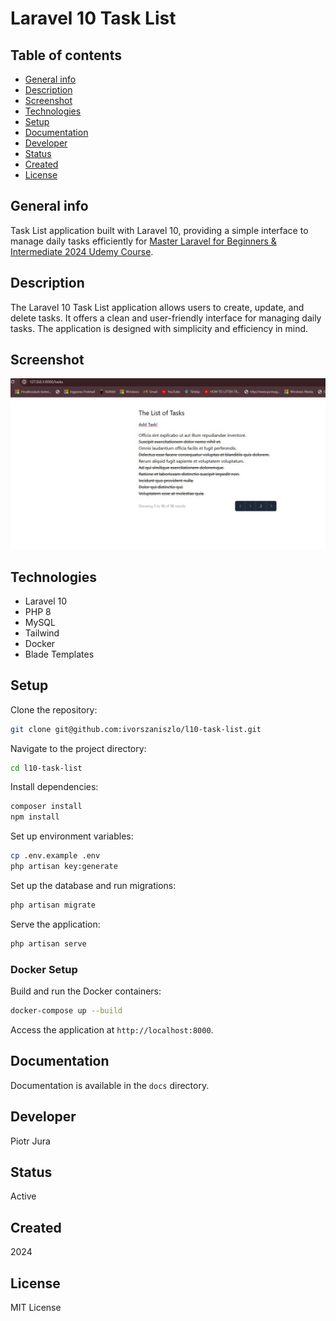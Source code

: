 # Laravel 10 Task List

## Table of contents
* [General info](#general-info)
* [Description](#description)
* [Screenshot](#screenshot)
* [Technologies](#technologies)
* [Setup](#setup)
* [Documentation](#documentation)
* [Developer](#developer)
* [Status](#status)
* [Created](#created)
* [License](#license)

## General info

Task List application built with Laravel 10, providing a simple interface to manage daily tasks efficiently for [Master Laravel for Beginners & Intermediate 2024 Udemy Course](https://www.udemy.com/course/laravel-beginner-fundamentals/learn/lecture/38206406#overview).

## Description

The Laravel 10 Task List application allows users to create, update, and delete tasks. It offers a clean and user-friendly interface for managing daily tasks. The application is designed with simplicity and efficiency in mind.

## Screenshot

![Task List screenshot](./public/img/task-list-screenshot.jpg)

## Technologies

+ Laravel 10
+ PHP 8
+ MySQL
+ Tailwind
+ Docker
+ Blade Templates

## Setup

Clone the repository:

```bash
git clone git@github.com:ivorszaniszlo/l10-task-list.git
```

Navigate to the project directory:

```bash
cd l10-task-list
```

Install dependencies:

```bash
composer install
npm install
```

Set up environment variables:

```bash
cp .env.example .env
php artisan key:generate
```

Set up the database and run migrations:

```bash
php artisan migrate
```

Serve the application:

```bash
php artisan serve
```

### Docker Setup

Build and run the Docker containers:

```bash
docker-compose up --build
```

Access the application at `http://localhost:8000`.

## Documentation

Documentation is available in the `docs` directory.

## Developer

Piotr Jura

## Status

Active

## Created

2024

## License

MIT License
